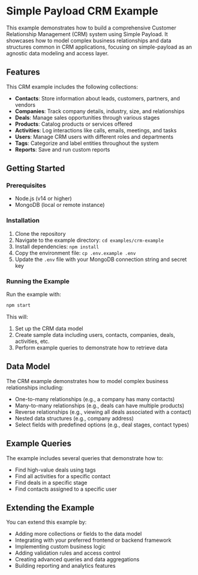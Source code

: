 # Simple Payload CRM Example

This example demonstrates how to build a comprehensive Customer Relationship Management (CRM) system using Simple Payload. It showcases how to model complex business relationships and data structures common in CRM applications, focusing on simple-payload as an agnostic data modeling and access layer.

## Features

This CRM example includes the following collections:

- **Contacts**: Store information about leads, customers, partners, and vendors
- **Companies**: Track company details, industry, size, and relationships
- **Deals**: Manage sales opportunities through various stages
- **Products**: Catalog products or services offered
- **Activities**: Log interactions like calls, emails, meetings, and tasks
- **Users**: Manage CRM users with different roles and departments
- **Tags**: Categorize and label entities throughout the system
- **Reports**: Save and run custom reports

## Getting Started

### Prerequisites

- Node.js (v14 or higher)
- MongoDB (local or remote instance)

### Installation

1. Clone the repository
2. Navigate to the example directory: `cd examples/crm-example`
3. Install dependencies: `npm install`
4. Copy the environment file: `cp .env.example .env`
5. Update the `.env` file with your MongoDB connection string and secret key

### Running the Example

Run the example with:

```bash
npm start
```

This will:
1. Set up the CRM data model
2. Create sample data including users, contacts, companies, deals, activities, etc.
3. Perform example queries to demonstrate how to retrieve data

## Data Model

The CRM example demonstrates how to model complex business relationships including:

- One-to-many relationships (e.g., a company has many contacts)
- Many-to-many relationships (e.g., deals can have multiple products)
- Reverse relationships (e.g., viewing all deals associated with a contact)
- Nested data structures (e.g., company address)
- Select fields with predefined options (e.g., deal stages, contact types)

## Example Queries

The example includes several queries that demonstrate how to:

- Find high-value deals using tags
- Find all activities for a specific contact
- Find deals in a specific stage
- Find contacts assigned to a specific user

## Extending the Example

You can extend this example by:

- Adding more collections or fields to the data model
- Integrating with your preferred frontend or backend framework
- Implementing custom business logic
- Adding validation rules and access control
- Creating advanced queries and data aggregations
- Building reporting and analytics features
